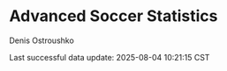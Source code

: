 # Advanced Soccer Statistics
Denis Ostroushko

<!-- gfm -->

Last successful data update: 2025-08-04 10:21:15 CST

